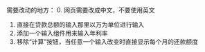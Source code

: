 需要改动的地方：
0. 网页需要改成中文，不要使用英文
1. 直接在贷款总额的输入那里以万为单位进行输入
2. 添加一个输入组件用来输入年利率
3. 移除“计算”按钮，当任意一个输入改变时直接显示每个月的还款额度